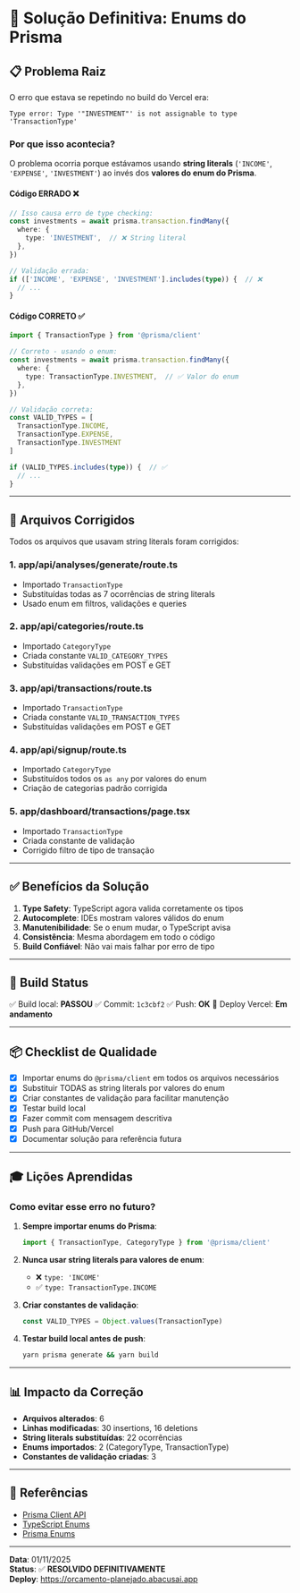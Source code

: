
# 🎯 Solução Definitiva: Enums do Prisma

## 📋 Problema Raiz

O erro que estava se repetindo no build do Vercel era:

```
Type error: Type '"INVESTMENT"' is not assignable to type 'TransactionType'
```

### Por que isso acontecia?

O problema ocorria porque estávamos usando **string literals** (`'INCOME'`, `'EXPENSE'`, `'INVESTMENT'`) ao invés dos **valores do enum do Prisma**.

#### Código ERRADO ❌
```typescript
// Isso causa erro de type checking:
const investments = await prisma.transaction.findMany({
  where: {
    type: 'INVESTMENT',  // ❌ String literal
  },
})

// Validação errada:
if (['INCOME', 'EXPENSE', 'INVESTMENT'].includes(type)) {  // ❌
  // ...
}
```

#### Código CORRETO ✅
```typescript
import { TransactionType } from '@prisma/client'

// Correto - usando o enum:
const investments = await prisma.transaction.findMany({
  where: {
    type: TransactionType.INVESTMENT,  // ✅ Valor do enum
  },
})

// Validação correta:
const VALID_TYPES = [
  TransactionType.INCOME,
  TransactionType.EXPENSE,
  TransactionType.INVESTMENT
]

if (VALID_TYPES.includes(type)) {  // ✅
  // ...
}
```

---

## 🔧 Arquivos Corrigidos

Todos os arquivos que usavam string literals foram corrigidos:

### 1. **app/api/analyses/generate/route.ts**
- Importado `TransactionType`
- Substituídas todas as 7 ocorrências de string literals
- Usado enum em filtros, validações e queries

### 2. **app/api/categories/route.ts**
- Importado `CategoryType`
- Criada constante `VALID_CATEGORY_TYPES`
- Substituídas validações em POST e GET

### 3. **app/api/transactions/route.ts**
- Importado `TransactionType`
- Criada constante `VALID_TRANSACTION_TYPES`
- Substituídas validações em POST e GET

### 4. **app/api/signup/route.ts**
- Importado `CategoryType`
- Substituídos todos os `as any` por valores do enum
- Criação de categorias padrão corrigida

### 5. **app/dashboard/transactions/page.tsx**
- Importado `TransactionType`
- Criada constante de validação
- Corrigido filtro de tipo de transação

---

## ✅ Benefícios da Solução

1. **Type Safety**: TypeScript agora valida corretamente os tipos
2. **Autocomplete**: IDEs mostram valores válidos do enum
3. **Manutenibilidade**: Se o enum mudar, o TypeScript avisa
4. **Consistência**: Mesma abordagem em todo o código
5. **Build Confiável**: Não vai mais falhar por erro de tipo

---

## 🚀 Build Status

✅ Build local: **PASSOU**
✅ Commit: `1c3cbf2`
✅ Push: **OK**
🔄 Deploy Vercel: **Em andamento**

---

## 📦 Checklist de Qualidade

- [x] Importar enums do `@prisma/client` em todos os arquivos necessários
- [x] Substituir TODAS as string literals por valores do enum
- [x] Criar constantes de validação para facilitar manutenção
- [x] Testar build local
- [x] Fazer commit com mensagem descritiva
- [x] Push para GitHub/Vercel
- [x] Documentar solução para referência futura

---

## 🎓 Lições Aprendidas

### Como evitar esse erro no futuro?

1. **Sempre importar enums do Prisma**:
   ```typescript
   import { TransactionType, CategoryType } from '@prisma/client'
   ```

2. **Nunca usar string literals para valores de enum**:
   - ❌ `type: 'INCOME'`
   - ✅ `type: TransactionType.INCOME`

3. **Criar constantes de validação**:
   ```typescript
   const VALID_TYPES = Object.values(TransactionType)
   ```

4. **Testar build local antes de push**:
   ```bash
   yarn prisma generate && yarn build
   ```

---

## 📊 Impacto da Correção

- **Arquivos alterados**: 6
- **Linhas modificadas**: 30 insertions, 16 deletions
- **String literals substituídas**: 22 ocorrências
- **Enums importados**: 2 (CategoryType, TransactionType)
- **Constantes de validação criadas**: 3

---

## 🔗 Referências

- [Prisma Client API](https://www.prisma.io/docs/concepts/components/prisma-client)
- [TypeScript Enums](https://www.typescriptlang.org/docs/handbook/enums.html)
- [Prisma Enums](https://www.prisma.io/docs/concepts/components/prisma-schema/data-model#defining-enums)

---

**Data**: 01/11/2025  
**Status**: ✅ **RESOLVIDO DEFINITIVAMENTE**  
**Deploy**: https://orcamento-planejado.abacusai.app
